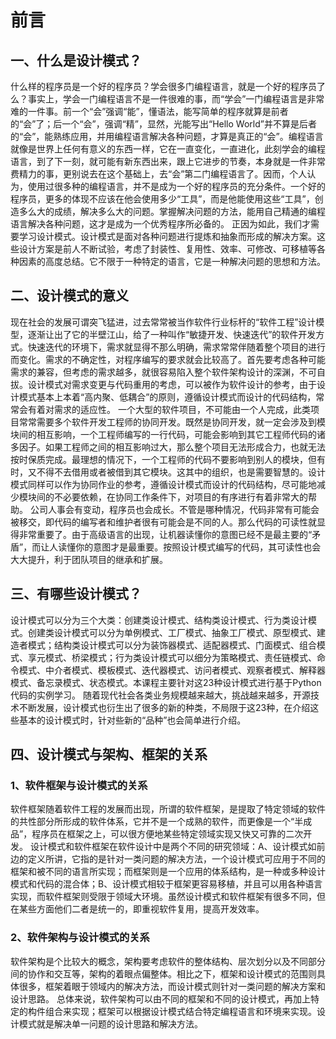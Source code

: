 # 前言

##  一、什么是设计模式？

什么样的程序员是一个好的程序员？学会很多门编程语言，就是一个好的程序员了么？事实上，学会一门编程语言不是一件很难的事，而“学会”一门编程语言是非常难的一件事。前一个“会”强调“能”，懂语法，能写简单的程序就算是前者的“会”了；后一个“会”，强调“精”，显然，光能写出“Hello World”并不算是后者的“会”，能熟练应用，并用编程语言解决各种问题，才算是真正的“会”。编程语言就像是世界上任何有意义的东西一样，它在一直变化，一直进化，此刻学会的编程语言，到了下一刻，就可能有新东西出来，跟上它进步的节奏，本身就是一件非常费精力的事，更别说去在这个基础上，去“会”第二门编程语言了。因而，个人认为，使用过很多种的编程语言，并不是成为一个好的程序员的充分条件。一个好的程序员，更多的体现不应该在他会使用多少“工具”，而是他能使用这些“工具”，创造多么大的成绩，解决多么大的问题。掌握解决问题的方法，能用自己精通的编程语言解决各种问题，这才是成为一个优秀程序所必备的。
正因为如此，我们才需要学习设计模式。设计模式是面对各种问题进行提炼和抽象而形成的解决方案。这些设计方案是前人不断试验，考虑了封装性、复用性、效率、可修改、可移植等各种因素的高度总结。它不限于一种特定的语言，它是一种解决问题的思想和方法。

## 二、设计模式的意义

现在社会的发展可谓突飞猛进，过去常常被当作软件行业标杆的“软件工程”设计模型，逐渐让出了它的半壁江山，给了一种叫作“敏捷开发、快速迭代”的软件开发方式。快速迭代的环境下，需求就显得不那么明确，需求常常伴随着整个项目的进行而变化。需求的不确定性，对程序编写的要求就会比较高了。首先要考虑各种可能需求的兼容，但考虑的需求越多，就很容易陷入整个软件架构设计的深渊，不可自拔。设计模式对需求变更与代码重用的考虑，可以被作为软件设计的参考，由于设计模式基本上本着“高内聚、低耦合”的原则，遵循设计模式而设计的代码结构，常常会有着对需求的适应性。
一个大型的软件项目，不可能由一个人完成，此类项目常常需要多个软件开发工程师的协同开发。既然是协同开发，就一定会涉及到模块间的相互影响，一个工程师编写的一行代码，可能会影响到其它工程师代码的诸多因子。如果工程师之间的相互影响过大，那么整个项目无法形成合力，也就无法按时保质完成。最理想的情况下，一个工程师的代码不要影响到别人的模块，但有时，又不得不去借用或者被借到其它模块。这其中的组织，也是需要智慧的。设计模式同样可以作为协同作业的参考，遵循设计模式而设计的代码结构，尽可能地减少模块间的不必要依赖，在协同工作条件下，对项目的有序进行有着非常大的帮助。
公司人事会有变动，程序员也会成长。不管是哪种情况，代码非常有可能会被移交，即代码的编写者和维护者很有可能会是不同的人。那么代码的可读性就显得非常重要了。由于高级语言的出现，让机器读懂你的意图已经不是最主要的“矛盾”，而让人读懂你的意图才是最重要。按照设计模式编写的代码，其可读性也会大大提升，利于团队项目的继承和扩展。

## 三、有哪些设计模式？

设计模式可以分为三个大类：创建类设计模式、结构类设计模式、行为类设计模式。创建类设计模式可以分为单例模式、工厂模式、抽象工厂模式、原型模式、建造者模式；结构类设计模式可以分为装饰器模式、适配器模式、门面模式、组合模式、享元模式、桥梁模式；行为类设计模式可以细分为策略模式、责任链模式、命令模式、中介者模式、模板模式、迭代器模式、访问者模式、观察者模式、解释器模式、备忘录模式、状态模式。本课程主要针对这23种设计模式进行基于Python代码的实例学习。
随着现代社会各类业务规模越来越大，挑战越来越多，开源技术不断发展，设计模式也衍生出了很多的新的种类，不局限于这23种，在介绍这些基本的设计模式时，针对些新的“品种”也会简单进行介绍。

## 四、设计模式与架构、框架的关系

### 1、软件框架与设计模式的关系

软件框架随着软件工程的发展而出现，所谓的软件框架，是提取了特定领域的软件的共性部分所形成的软件体系，它并不是一个成熟的软件，而更像是一个“半成品”，程序员在框架之上，可以很方便地某些特定领域实现又快又可靠的二次开发。
设计模式和软件框架在软件设计中是两个不同的研究领域：A、设计模式如前边的定义所讲，它指的是针对一类问题的解决方法，一个设计模式可应用于不同的框架和被不同的语言所实现；而框架则是一个应用的体系结构，是一种或多种设计模式和代码的混合体；B、设计模式相较于框架更容易移植，并且可以用各种语言实现，而软件框架则受限于领域大环境。虽然设计模式和软件框架有很多不同，但在某些方面他们二者是统一的，即重视软件复用，提高开发效率。

### 2、软件架构与设计模式的关系

软件架构是个比较大的概念，架构要考虑软件的整体结构、层次划分以及不同部分间的协作和交互等，架构的着眼点偏整体。相比之下，框架和设计模式的范围则具体很多，框架着眼于领域内的解决方法，而设计模式则针对一类问题的解决方案和设计思路。
总体来说，软件架构可以由不同的框架和不同的设计模式，再加上特定的构件组合来实现；框架可以根据设计模式结合特定编程语言和环境来实现。设计模式就是解决单一问题的设计思路和解决方法。

